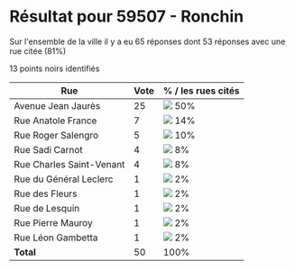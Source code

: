 # Résultat pour 59507 - Ronchin

Sur l'ensemble de la ville il y a eu 65 réponses dont 53 réponses avec une rue citée (81%)

13 points noirs identifiés

| Rue | Vote | % / les rues cités|
|-----|------|-------------------|
| Avenue Jean Jaurès | 25 | <img src="../../img/bar_50.gif" />&nbsp;50%|
| Rue Anatole France | 7 | <img src="../../img/bar_14.gif" />&nbsp;14%|
| Rue Roger Salengro | 5 | <img src="../../img/bar_10.gif" />&nbsp;10%|
| Rue Sadi Carnot | 4 | <img src="../../img/bar_8.gif" />&nbsp;8%|
| Rue Charles Saint-Venant | 4 | <img src="../../img/bar_8.gif" />&nbsp;8%|
| Rue du Général Leclerc | 1 | <img src="../../img/bar_2.gif" />&nbsp;2%|
| Rue des Fleurs | 1 | <img src="../../img/bar_2.gif" />&nbsp;2%|
| Rue de Lesquin | 1 | <img src="../../img/bar_2.gif" />&nbsp;2%|
| Rue Pierre Mauroy | 1 | <img src="../../img/bar_2.gif" />&nbsp;2%|
| Rue Léon Gambetta | 1 | <img src="../../img/bar_2.gif" />&nbsp;2%|
| **Total** | 50 | 100%|
